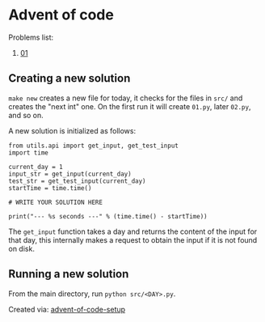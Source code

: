# Advent of code
Problems list:
1. [01](https://github.com/nrsherr2/advent-of-code-2023-python/blob/main/src/01.py) 
## Creating a new solution

```make new``` creates a new file for today, it checks for the files in `src/` and creates the "next int" one. On the first run it will create `01.py`, later `02.py`, and so on.

A new solution is initialized as follows: 
```
from utils.api import get_input, get_test_input
import time

current_day = 1
input_str = get_input(current_day)
test_str = get_test_input(current_day)
startTime = time.time()

# WRITE YOUR SOLUTION HERE

print("--- %s seconds ---" % (time.time() - startTime))
```
The `get_input` function takes a day and returns the content of the input for that day, this internally makes a request to obtain the input if it is not found on disk. 

## Running a new solution

From the main directory, run `python src/<DAY>.py`.
        

Created via: [advent-of-code-setup](https://github.com/tomfran/advent-of-code-setup)